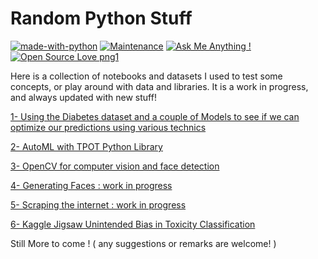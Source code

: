 # Random Python Stuff
[![made-with-python](https://img.shields.io/badge/Made%20with-Python-1f425f.svg)](https://twitter.com/wajdi_bs)
 [![Maintenance](https://img.shields.io/badge/Maintained%3F-yes-green.svg)](https://twitter.com/wajdi_bs) [![Ask Me Anything !](https://img.shields.io/badge/Ask%20me-anything-1abc9c.svg)](https://twitter.com/wajdi_bs)  [![Open Source Love png1](https://badges.frapsoft.com/os/v1/open-source.png?v=103)](https://twitter.com/wajdi_bs)

Here is a collection of notebooks and datasets I used to test some concepts, or play around with data and libraries. 
It is a work in progress, and always updated with new stuff!   

[1- Using the Diabetes dataset and a couple of Models to see if we can optimize our predictions using various technics](/Optimized_Ensemble_Stack.ipynb)
 
[2- AutoML with TPOT Python Library](/Testing_TOPT.ipynb)
  
[3- OpenCV for computer vision and face detection](/OpenCV_for_computer_vision_and_face_detection_V02.ipynb)

[4- Generating Faces : work in progress](/)
 
[5- Scraping the internet : work in progress](/)

[6- Kaggle Jigsaw Unintended Bias in Toxicity Classification](/Jigsaw_Unintended_Bias_in_Toxicity_Classification_V01.ipynb)



Still More to come !
( any suggestions or remarks are welcome! )
 
 
 
 
